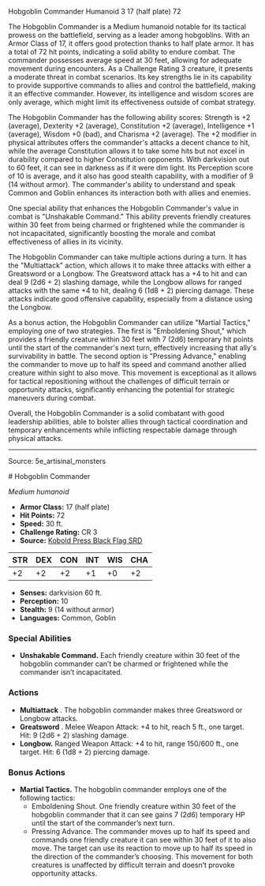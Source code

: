 <MonsterName/>Hobgoblin Commander</MonsterName>
<CreatureType/>Humanoid</CreatureType>
<CR/>3</CR>
<AC/>17 (half plate)</AC>
<HP/>72</HP>
<summary>The Hobgoblin Commander is a Medium humanoid notable for its tactical prowess on the battlefield, serving as a leader among hobgoblins. With an Armor Class of 17, it offers good protection thanks to half plate armor. It has a total of 72 hit points, indicating a solid ability to endure combat. The commander possesses average speed at 30 feet, allowing for adequate movement during encounters. As a Challenge Rating 3 creature, it presents a moderate threat in combat scenarios. Its key strengths lie in its capability to provide supportive commands to allies and control the battlefield, making it an effective commander. However, its intelligence and wisdom scores are only average, which might limit its effectiveness outside of combat strategy.</summary>

<detail>

The Hobgoblin Commander has the following ability scores: Strength is +2 (average), Dexterity +2 (average), Constitution +2 (average), Intelligence +1 (average), Wisdom +0 (bad), and Charisma +2 (average). The +2 modifier in physical attributes offers the commander's attacks a decent chance to hit, while the average Constitution allows it to take some hits but not excel in durability compared to higher Constitution opponents. With darkvision out to 60 feet, it can see in darkness as if it were dim light. Its Perception score of 10 is average, and it also has good stealth capability, with a modifier of 9 (14 without armor). The commander's ability to understand and speak Common and Goblin enhances its interaction both with allies and enemies.

One special ability that enhances the Hobgoblin Commander's value in combat is "Unshakable Command." This ability prevents friendly creatures within 30 feet from being charmed or frightened while the commander is not incapacitated, significantly boosting the morale and combat effectiveness of allies in its vicinity.

The Hobgoblin Commander can take multiple actions during a turn. It has the "Multiattack" action, which allows it to make three attacks with either a Greatsword or a Longbow. The Greatsword attack has a +4 to hit and can deal 9 (2d6 + 2) slashing damage, while the Longbow allows for ranged attacks with the same +4 to hit, dealing 6 (1d8 + 2) piercing damage. These attacks indicate good offensive capability, especially from a distance using the Longbow.

As a bonus action, the Hobgoblin Commander can utilize "Martial Tactics," employing one of two strategies. The first is "Emboldening Shout," which provides a friendly creature within 30 feet with 7 (2d6) temporary hit points until the start of the commander's next turn, effectively increasing that ally's survivability in battle. The second option is "Pressing Advance," enabling the commander to move up to half its speed and command another allied creature within sight to also move. This movement is exceptional as it allows for tactical repositioning without the challenges of difficult terrain or opportunity attacks, significantly enhancing the potential for strategic maneuvers during combat.

Overall, the Hobgoblin Commander is a solid combatant with good leadership abilities, able to bolster allies through tactical coordination and temporary enhancements while inflicting respectable damage through physical attacks.</detail>



---

Source: 5e_artisinal_monsters

<statblock>
# Hobgoblin Commander

*Medium humanoid*

- **Armor Class:** 17 (half plate)
- **Hit Points:** 72
- **Speed:** 30 ft.
- **Challenge Rating:** CR 3
- **Source:** [Kobold Press Black Flag SRD](https://koboldpress.com/black-flag-roleplaying/)

| STR | DEX | CON | INT | WIS | CHA |
| --- | --- | --- | --- | --- | --- |
| +2 | +2 | +2 | +1 | +0 | +2 |

- **Senses:** darkvision 60 ft.
- **Perception:** 10
- **Stealth:** 9 (14 without armor)
- **Languages:** Common, Goblin

### Special Abilities

- **Unshakable Command.** Each friendly creature within 30 feet of the hobgoblin commander can’t be charmed or frightened while the commander isn’t incapacitated.

### Actions

- **Multiattack** . The hobgoblin commander makes three Greatsword or Longbow attacks.
- **Greatsword** . Melee Weapon Attack: +4 to hit, reach 5 ft., one target. Hit: 9 (2d6 + 2) slashing damage.
- **Longbow.** Ranged Weapon Attack: +4 to hit, range 150/600 ft., one target. Hit: 6 (1d8 + 2) piercing damage.

### Bonus Actions

- **Martial Tactics.** The hobgoblin commander employs one of the following tactics:
	- Emboldening Shout. One friendly creature within 30 feet of the hobgoblin commander that it can see gains 7 (2d6) temporary HP until the start of the commander’s next turn.
	- Pressing Advance. The commander moves up to half its speed and commands one friendly creature it can see within 30 feet of it to also move. The target can use its reaction to move up to half its speed in the direction of the commander’s choosing. This movement for both creatures is unaffected by difficult terrain and doesn’t provoke opportunity attacks.

</statblock>


